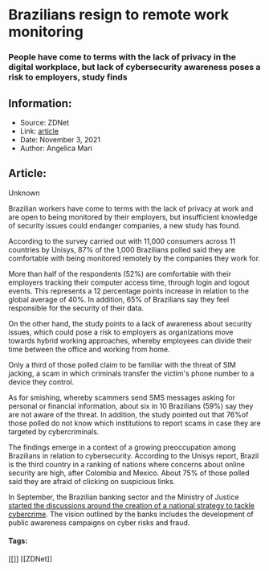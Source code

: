 # Brazilians resign to remote work monitoring
### People have come to terms with the lack of privacy in the digital workplace, but lack of cybersecurity awareness poses a risk to employers, study finds

## Information:
+ Source: ZDNet
+ Link: [article](https://www.zdnet.com/article/brazilians-resign-to-remote-work-monitoring/)
+ Date: November 3, 2021
+ Author: Angelica Mari


## Article:
Unknown

Brazilian workers have come to terms with the lack of privacy at work and are open to being monitored by their employers, but insufficient knowledge of security issues could endanger companies, a new study has found. 

According to the survey carried out with 11,000 consumers across 11 countries by Unisys, 87% of the 1,000 Brazilians polled said they are comfortable with being monitored remotely by the companies they work for. 

More than half of the respondents (52%) are comfortable with their employers tracking their computer access time, through login and logout events. This represents a 12 percentage points increase in relation to the global average of 40%. In addition, 65% of Brazilians say they feel responsible for the security of their data.


On the other hand, the study points to a lack of awareness about security issues, which could pose a risk to employers as organizations move towards hybrid working approaches, whereby employees can divide their time between the office and working from home. 

Only a third of those polled claim to be familiar with the threat of SIM jacking, a scam in which criminals transfer the victim's phone number to a device they control.

As for smishing, whereby scammers send SMS messages asking for personal or financial information, about six in 10 Brazilians (59%) say they are not aware of the threat. In addition, the study pointed out that 76%of those polled do not know which institutions to report scams in case they are targeted by cybercriminals. 

The findings emerge in a context of a growing preoccupation among Brazilians in relation to cybersecurity. According to the Unisys report, Brazil is the third country in a ranking of nations where concerns about online security are high, after Colombia and Mexico. About 75% of those polled said they are afraid of clicking on suspicious links. 






In September, the Brazilian banking sector and the Ministry of Justice [started the discussions around the creation of a national strategy to tackle cybercrime](https://www.zdnet.com/article/brazil-debates-creation-of-national-strategy-to-tackle-cybercrime/). The vision outlined by the banks includes the development of public awareness campaigns on cyber risks and fraud.





#### Tags:
[[]] [[ZDNet]]
